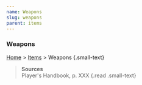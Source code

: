 ```yaml
---
name: Weapons
slug: weapons
parent: items
---
```

### Weapons
[Home](home) > [Items](items) > Weapons {.small-text}



> **Sources** <br/>
> Player's Handbook, p. XXX
{.read .small-text}
